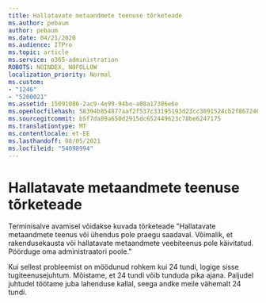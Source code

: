 ```yaml
---
title: Hallatavate metaandmete teenuse tõrketeade
ms.author: pebaum
author: pebaum
ms.date: 04/21/2020
ms.audience: ITPro
ms.topic: article
ms.service: o365-administration
ROBOTS: NOINDEX, NOFOLLOW
localization_priority: Normal
ms.custom:
- "1246"
- "5200021"
ms.assetid: 15091086-2ac9-4e99-94be-a08a17386e6e
ms.openlocfilehash: 58394b854877aaf2f537c33195193d23cc3891524cb2f867246ba4bf5f9e73a0
ms.sourcegitcommit: b5f7da89a650d2915dc652449623c78be6247175
ms.translationtype: MT
ms.contentlocale: et-EE
ms.lasthandoff: 08/05/2021
ms.locfileid: "54098994"
---
```

# <a name="managed-metadata-service-error-message"></a>Hallatavate metaandmete teenuse tõrketeade

Terminisalve avamisel võidakse kuvada tõrketeade "Hallatavate metaandmete teenus või ühendus pole praegu saadaval. Võimalik, et rakendusekausta või hallatavate metaandmete veebiteenus pole käivitatud. Pöörduge oma administraatori poole."
  
Kui sellest probleemist on möödunud rohkem kui 24 tundi, logige sisse tugiteenusejuhtum. Mõistame, et 24 tundi võib tunduda pika ajana. Paljudel juhtudel töötame juba lahenduse kallal, seega andke meile vähemalt 24 tundi.
  